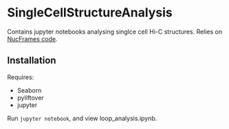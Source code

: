 # SingleCellStructureAnalysis

Contains jupyter notebooks analysing singlce cell Hi-C structures. Relies on [NucFrames code](https://github.com/latkins/nuc_frames).

## Installation

Requires:

* Seaborn
* pyliftover
* jupyter

Run ```jupyter notebook```, and view loop_analysis.ipynb. 
